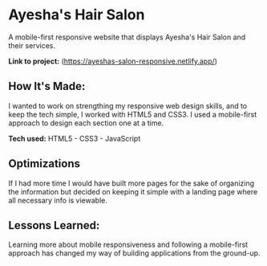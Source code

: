 # Ayesha's Hair Salon
A mobile-first responsive website that displays Ayesha's Hair Salon and their services.

**Link to project:** (https://ayeshas-salon-responsive.netlify.app/)

## How It's Made:
I wanted to work on strengthing my responsive web design skills, and to keep the tech simple, I worked with HTML5 and CSS3. I used a mobile-first approach to design each section one at a time. 

**Tech used:** HTML5 - CSS3 - JavaScript

## Optimizations

If I had more time I would have built more pages for the sake of organizing the information but decided on keeping it simple with a landing page where all necessary info is viewable.

## Lessons Learned:

Learning more about mobile responsiveness and following a mobile-first approach has changed my way of building applications from the ground-up.

